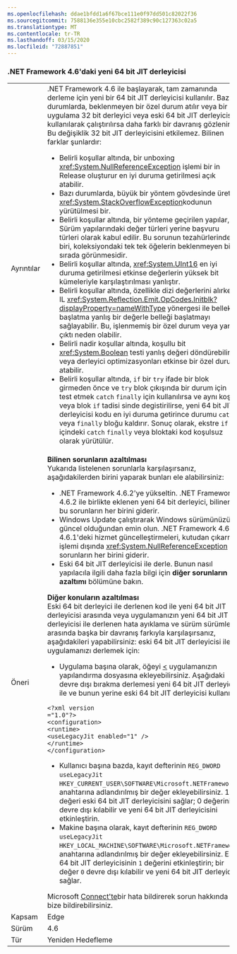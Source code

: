 ```yaml
---
ms.openlocfilehash: ddae1bfdd1a6f67bce111e0f97dd501c82022f36
ms.sourcegitcommit: 7588136e355e10cbc2582f389c90c127363c02a5
ms.translationtype: MT
ms.contentlocale: tr-TR
ms.lasthandoff: 03/15/2020
ms.locfileid: "72887851"
---
```

### <a name="new-64-bit-jit-compiler-in-the-net-framework-46"></a>.NET Framework 4.6'daki yeni 64 bit JIT derleyicisi

|   |   |
|---|---|
|Ayrıntılar|.NET Framework 4.6 ile başlayarak, tam zamanında derleme için yeni bir 64 bit JIT derleyicisi kullanılır. Bazı durumlarda, beklenmeyen bir özel durum atılır veya bir uygulama 32 bit derleyici veya eski 64 bit JIT derleyicisi kullanılarak çalıştırılırsa daha farklı bir davranış gözlenir. Bu değişiklik 32 bit JIT derleyicisini etkilemez. Bilinen farklar şunlardır:<ul><li>Belirli koşullar altında, bir unboxing <xref:System.NullReferenceException> işlemi bir in Release oluşturur en iyi duruma getirilmesi açık atabilir.</li><li>Bazı durumlarda, büyük bir yöntem gövdesinde üretim <xref:System.StackOverflowException>kodunun yürütülmesi bir.</li><li>Belirli koşullar altında, bir yönteme geçirilen yapılar, Sürüm yapılarındaki değer türleri yerine başvuru türleri olarak kabul edilir. Bu sorunun tezahürlerinden biri, koleksiyondaki tek tek öğelerin beklenmeyen bir sırada görünmesidir.</li><li>Belirli koşullar altında, <xref:System.UInt16> en iyi duruma getirilmesi etkinse değerlerin yüksek bit kümeleriyle karşılaştırılması yanlıştır.</li><li>Belirli koşullar altında, özellikle dizi değerlerini alırken, IL <xref:System.Reflection.Emit.OpCodes.Initblk?displayProperty=nameWithType> yönergesi ile bellek başlatma yanlış bir değerle belleği başlatmayı sağlayabilir. Bu, işlenmemiş bir özel durum veya yanlış çıktı neden olabilir.</li><li>Belirli nadir koşullar altında, koşullu bit <xref:System.Boolean> testi yanlış değeri döndürebilir veya derleyici optimizasyonları etkinse bir özel durum atabilir.</li><li>Belirli koşullar altında, <code>if</code> bir <code>try</code> ifade bir blok girmeden önce ve <code>try</code> blok çıkışında bir durum için test etmek <code>catch</code> <code>finally</code> için kullanılırsa ve aynı koşul veya blok <code>if</code> tadisi sinde degistirilirse, yeni 64 bit JIT derleyicisi kodu en iyi duruma getirince durumu <code>catch</code> veya <code>finally</code> bloğu kaldırır. Sonuç olarak, ekstre <code>if</code> içindeki <code>catch</code> <code>finally</code> veya bloktaki kod koşulsuz olarak yürütülür.</li></ul>|
|Öneri|**Bilinen sorunların azaltılması** <br/> Yukarıda listelenen sorunlarla karşılaşırsanız, aşağıdakilerden birini yaparak bunları ele alabilirsiniz:<ul><li>.NET Framework 4.6.2'ye yükseltin. .NET Framework 4.6.2 ile birlikte eklenen yeni 64 bit derleyici, bilinen bu sorunların her birini giderir.</li><li>Windows Update çalıştırarak Windows sürümünüzün güncel olduğundan emin olun. .NET Framework 4.6 ve 4.6.1'deki hizmet güncelleştirmeleri, kutudan çıkarma işlemi dışında <xref:System.NullReferenceException> bu sorunların her birini giderir.</li><li>Eski 64 bit JIT derleyicisi ile derle. Bunun nasıl yapılacıla ilgili daha fazla bilgi için **diğer sorunların azaltımı** bölümüne bakın.</li></ul>**Diğer konuların azaltılması** <br/> Eski 64 bit derleyici ile derlenen kod ile yeni 64 bit JIT derleyicisi arasında veya uygulamanızın yeni 64 bit JIT derleyicisi ile derlenen hata ayıklama ve sürüm sürümleri arasında başka bir davranış farkıyla karşılaşırsanız, aşağıdakileri yapabilirsiniz: eski 64 bit JIT derleyicisi ile uygulamanızı derlemek için:<ul><li>Uygulama başına olarak, öğeyi [<](~/docs/framework/configure-apps/file-schema/runtime/uselegacyjit-element.md) uygulamanızın yapılandırma dosyasına ekleyebilirsiniz. Aşağıdaki devre dışı bırakma derlemesi yeni 64 bit JIT derleyicisi ile ve bunun yerine eski 64 bit JIT derleyicisi kullanır.</li></ul><pre><code class="lang-xml">&lt;?xml version =&quot;1.0&quot;?&gt;&#13;&#10;&lt;configuration&gt;&#13;&#10;&lt;runtime&gt;&#13;&#10;&lt;useLegacyJit enabled=&quot;1&quot; /&gt;&#13;&#10;&lt;/runtime&gt;&#13;&#10;&lt;/configuration&gt;&#13;&#10;</code></pre><ul><li>Kullanıcı başına bazda, kayıt defterinin <code>REG_DWORD</code> <code>useLegacyJit</code> <code>HKEY_CURRENT_USER\SOFTWARE\Microsoft\.NETFramework</code> anahtarına adlandırılmış bir değer ekleyebilirsiniz. 1 değeri eski 64 bit JIT derleyicisini sağlar; 0 değerini devre dışı kılabilir ve yeni 64 bit JIT derleyicisini etkinleştirin.</li><li>Makine başına olarak, kayıt defterinin <code>REG_DWORD</code> <code>useLegacyJit</code> <code>HKEY_LOCAL_MACHINE\SOFTWARE\Microsoft\.NETFramework</code> anahtarına adlandırılmış bir değer ekleyebilirsiniz. Eski 64 bit JIT derleyicisinin <code>1</code> değerini etkinleştirin; bir değer <code>0</code> devre dışı kılabilir ve yeni 64 bit JIT derleyicisi sağlar.</li></ul>Microsoft [Connect'te](https://connect.microsoft.com/VisualStudio)bir hata bildirerek sorun hakkında da bize bildirebilirsiniz.|
|Kapsam|Edge|
|Sürüm|4.6|
|Tür|Yeniden Hedefleme|
